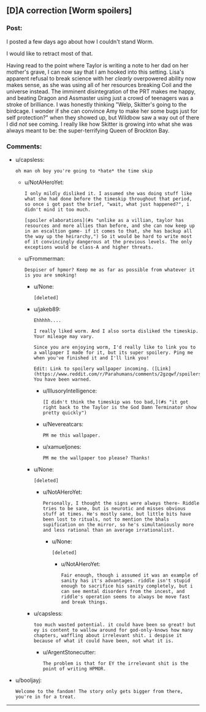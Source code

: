 ## [D]A correction [Worm spoilers]

### Post:

I posted a few days ago about how I couldn't stand Worm.

I would like to retract most of that.

Having read to the point where Taylor is writing a note to her dad on her mother's grave, I can now say that I am hooked into this setting. Lisa's apparent refusal to break science with her *clearly* overpowered ability now makes sense, as she was using all of her resources breaking Coil and the universe instead. The imminent disintegration of the PRT makes me happy, and beating Dragon and Assmaster using just a crowd of teenagers was a stroke of brilliance. I was honestly thinking "Welp, Skitter's going to the birdcage. I wonder if she can convince Amy to make her some bugs just for self protection?" when they showed up, but Wildbow saw a way out of there I did *not* see coming. I really like how Skitter is growing into what she was always meant to be: the super-terrifying Queen of Brockton Bay.

### Comments:

- u/capsless:
  ```
  oh man oh boy you're going to *hate* the time skip
  ```

  - u/NotAHeroYet:
    ```
    I only mildly disliked it. I assumed she was doing stuff like what she had done before the timeskip throughout that period, so once i got past the brief, "wait, what just happened?", i didn't mind it too much.

    [spoiler elaborations](#s "unlike as a villian, taylor has resources and more allies than before, and she can now keep up in an escaltion game- if it comes to that, she has backup all the way up the heirarchy,") So it would be hard to write most of it convincingly dangerous at the previous levels. The only exceptions would be class-A and higher threats.
    ```

  - u/Frommerman:
    ```
    Despiser of hpmor? Keep me as far as possible from whatever it is you are smoking!
    ```

    - u/None:
      ```
      [deleted]
      ```

    - u/jakeb89:
      ```
      Ehhhhh....

      I really liked worm. And I also sorta disliked the timeskip. Your mileage may vary.

      Since you are enjoying worm, I'd really like to link you to a wallpaper I made for it, but its super spoilery. Ping me when you've finished it and I'll link you!

      Edit: Link to spoilery wallpaper incoming. ([Link](https://www.reddit.com/r/Parahumans/comments/2gzqwf/spoilers_dual_monitor_wallpaper_taylor/)) You have been warned.
      ```

      - u/IllusoryIntelligence:
        ```
        [I didn't think the timeskip was too bad,](#s "it got right back to the Taylor is the God Damn Terminator show pretty quickly")
        ```

      - u/Nevereatcars:
        ```
        PM me this wallpaper.
        ```

      - u/xamueljones:
        ```
        PM me the wallpaper too please? Thanks!
        ```

    - u/None:
      ```
      [deleted]
      ```

      - u/NotAHeroYet:
        ```
        Personally, I thought the signs were always there- Riddle tries to be sane, but is neurotic and misses obvious stuff at times. He's mostly sane, but little bits have been lost to rituals, not to mention the bhals supification on the mirror, so he's simultaniously more and less rational than an average irrationalist.
        ```

        - u/None:
          ```
          [deleted]
          ```

          - u/NotAHeroYet:
            ```
            Fair enough, though i assumed it was an example of sanity has it's advantages. riddle isn't stupid enough to sacrifice his sanity completely, but i can see mental disorders from the incest, and riddle's operation seems to always be move fast and break things.
            ```

    - u/capsless:
      ```
      too much wasted potential. it could have been so great! but ey is content to wallow around for god-only-knows how many chapters, waffling about irrelevant shit. i despise it because of what it could have been, not what it is.
      ```

      - u/ArgentStonecutter:
        ```
        The problem is that for EY the irrelevant shit is the point of writing HPMOR.
        ```

- u/booljayj:
  ```
  Welcome to the fandom! The story only gets bigger from there, you're in for a treat.
  ```

---

